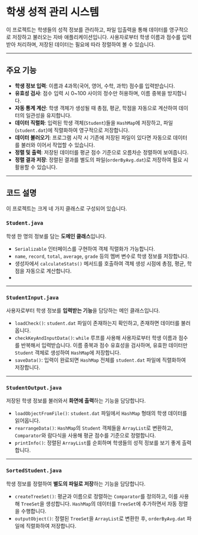 # 학생 성적 관리 시스템

이 프로젝트는 학생들의 성적 정보를 관리하고, 파일 입출력을 통해 데이터를 영구적으로 저장하고 불러오는 자바 애플리케이션입니다. 
사용자로부터 학생 이름과 점수를 입력받아 처리하며, 저장된 데이터는 필요에 따라 정렬하여 볼 수 있습니다.

---

## 주요 기능

-   **학생 정보 입력**: 이름과 4과목(국어, 영어, 수학, 과학) 점수를 입력받습니다.
-   **유효성 검사**: 점수 입력 시 0~100 사이의 정수만 허용하며, 이름 중복을 방지합니다.
-   **자동 통계 계산**: 학생 객체가 생성될 때 총점, 평균, 학점을 자동으로 계산하여 데이터의 일관성을 유지합니다.
-   **데이터 직렬화**: 입력된 학생 객체(`Student`)들을 `HashMap`에 저장하고, 파일(`student.dat`)에 직렬화하여 영구적으로 저장합니다.
-   **데이터 불러오기**: 프로그램 시작 시 기존에 저장된 파일이 있다면 자동으로 데이터를 불러와 이어서 작업할 수 있습니다.
-   **정렬 및 출력**: 저장된 데이터를 평균 점수 기준으로 오름차순 정렬하여 보여줍니다.
-   **정렬 결과 저장**: 정렬된 결과를 별도의 파일(`orderByAvg.dat`)로 저장하여 필요 시 활용할 수 있습니다.

---

## 코드 설명

이 프로젝트는 크게 네 가지 클래스로 구성되어 있습니다.

### `Student.java`

학생 한 명의 정보를 담는 **도메인 클래스**입니다.
-   `Serializable` 인터페이스를 구현하여 객체 직렬화가 가능합니다.
-   `name`, `record`, `total`, `average`, `grade` 등의 멤버 변수로 학생 정보를 저장합니다.
-   생성자에서 `calculateStats()` 메서드를 호출하여 객체 생성 시점에 총점, 평균, 학점을 자동으로 계산합니다.
- 
---

### `StudentInput.java`

사용자로부터 학생 정보를 **입력받는 기능**을 담당하는 메인 클래스입니다.
-   `loadCheck()`: `student.dat` 파일이 존재하는지 확인하고, 존재하면 데이터를 불러옵니다.
-   `checkKeyAndInputData()`: `while` 루프를 사용해 사용자로부터 학생 이름과 점수를 반복해서 입력받습니다. 이름 중복과 점수 유효성을 검사하며, 유효한 데이터만 `Student` 객체로 생성하여 `HashMap`에 저장합니다.
-   `saveData()`: 입력이 완료되면 `HashMap` 전체를 `student.dat` 파일에 직렬화하여 저장합니다.

---

### `StudentOutput.java`

저장된 학생 정보를 불러와서 **화면에 출력**하는 기능을 담당합니다.
-   `loadObjectFromFile()`: `student.dat` 파일에서 `HashMap` 형태의 학생 데이터를 읽어옵니다.
-   `rearrangeData()`: `HashMap`의 `Student` 객체들을 `ArrayList`로 변환하고, `Comparator`와 람다식을 사용해 평균 점수를 기준으로 정렬합니다.
-   `printInfo()`: 정렬된 `ArrayList`를 순회하며 학생들의 성적 정보를 보기 좋게 출력합니다.

---

### `SortedStudent.java`

학생 정보를 정렬하여 **별도의 파일로 저장**하는 기능을 담당합니다.
-   `createTreeSet()`: 평균과 이름으로 정렬하는 `Comparator`를 정의하고, 이를 사용해 `TreeSet`을 생성합니다. `HashMap`의 데이터를 `TreeSet`에 추가하면서 자동 정렬을 수행합니다.
-   `outputObject()`: 정렬된 `TreeSet`을 `ArrayList`로 변환한 후, `orderByAvg.dat` 파일에 직렬화하여 저장합니다.